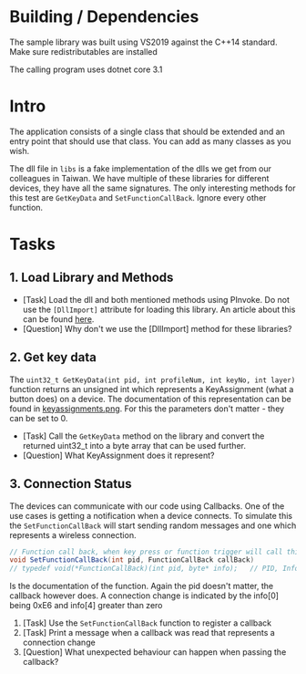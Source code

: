 # Building / Dependencies
The sample library was built using VS2019 against the C++14 standard. Make sure redistributables are installed

The calling program uses dotnet core 3.1

# Intro

The application consists of a single class that should be extended and an entry point that should use that class.
You can add as many classes as you wish.

The dll file in `libs` is a fake implementation of the dlls we get from our colleagues in Taiwan. We have multiple of these libraries for different devices, they have all the same signatures. The only interesting methods for this test are `GetKeyData` and `SetFunctionCallBack`. Ignore every other function.

# Tasks

## 1. Load Library and Methods
* [Task] Load the dll and both mentioned methods using PInvoke. Do not use the `[DllImport]` attribute for loading this library. An article about this can be found [here](https://docs.microsoft.com/en-us/archive/blogs/jonathanswift/dynamically-calling-an-unmanaged-dll-from-net-c).
* [Question] Why don't we use the [DllImport] method for these libraries?

## 2. Get key data
The `uint32_t GetKeyData(int pid, int profileNum, int keyNo, int layer)` function returns an unsigned int which represents a KeyAssignment (what a button does) on a device. The documentation of this representation can be found in [keyassignments.png](./keyassignments.png). For this the parameters don't matter - they can be set to 0.

* [Task] Call the `GetKeyData` method on the library and convert the returned uint32_t into a byte array that can be used further.
* [Question] What KeyAssignment does it represent?

## 3. Connection Status
The devices can communicate with our code using Callbacks. One of the use cases is getting a notification when a device connects. To simulate this the `SetFunctionCallBack` will start sending random messages and one which represents a wireless connection.

```cs
// Function call back, when key press or function trigger will call this callback
void SetFunctionCallBack(int pid, FunctionCallBack callBack)
// typedef void(*FunctionCallBack)(int pid, byte* info);   // PID, Information (size of 8)
```

Is the documentation of the function. Again the pid doesn't matter, the callback however does. A connection change is indicated by the info[0] being 0xE6 and info[4] greater than zero

1. [Task] Use the `SetFunctionCallBack` function to register a callback
2. [Task] Print a message when a callback was read that represents a connection change
3. [Question] What unexpected behaviour can happen when passing the callback?
